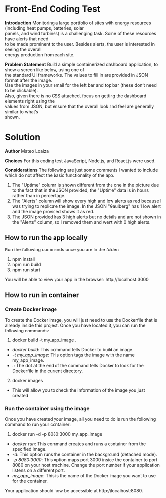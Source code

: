 # Front-End Coding Test

**Introduction**
Monitoring a large portfolio of sites with energy resources (including heat pumps, batteries, solar  
panels, and wind turbines) is a challenging task. Some of these resources have alerts that need  
to be made prominent to the user. Besides alerts, the user is interested in seeing the overall  
energy production from each site.

**Problem Statement**
Build a simple containerized dashboard application, to show a screen like below, using one of  
the standard UI frameworks. The values to fill in are provided in JSON format after the image.  
Use the images in your email for the left bar and top bar (these don’t need to be clickable).  
Also, given there is no CSS attached, focus on getting the dashboard elements right using the  
values from JSON, but ensure that the overall look and feel are generally similar to what’s  
shown.

# Solution

**Author**
Mateo Loaiza

**Choices**
For this coding test JavaScript, Node.js, and React.js were used.

**Considerations**
The following are just some comments I wanted to include which do not affect the basic functionality of the app.

1. The "Uptime" column is shown different from the one in the picture due to the fact that in the JSON provided, the "Uptime" data is in hours rather than in percentage.
2. The "Alerts" column will show every high and low alerts as red because I was trying to replicate the image. In the JSON "Gaulberg" has 1 low alert and the image provided shows it as red.
3. The JSON provided has 3 high alerts but no details and are not shown in the "Alerts" column, so I removed them and went with 0 high alerts.

## How to run the app locally

Run the following commands once you are in the folder:

1. npm install
2. npm run build
3. npm run start

You will be able to view your app in the browser: http://localhost:3000

## How to run in container

### Create Docker image

To create the Docker image, you will just need to use the Dockerfile that is already inside this project.
Once you have located it, you can run the following commands:

1. docker build -t my_app_image .

- _docker build_: This command tells Docker to build an image.
- _-t my_app_image_: This option tags the image with the name my_app_image.
- _._: The dot at the end of the command tells Docker to look for the Dockerfile in the current directory.

2. docker images

- This will allow you to check the information of the image you just created

### Run the container using the image

Once you have created your image, all you need to do is run the following command to run your container:

1. docker run -d -p 8080:3000 my_app_image

- _docker run_: This command creates and runs a container from the specified image.
- _-d_: This option runs the container in the background (detached mode).
- _-p 8080:3000_: This option maps port 3000 inside the container to port 8080 on your host machine. Change the port number if your application listens on a different port.
- _my_app_image_: This is the name of the Docker image you want to use for the container.

Your application should now be accessible at http://localhost:8080.
